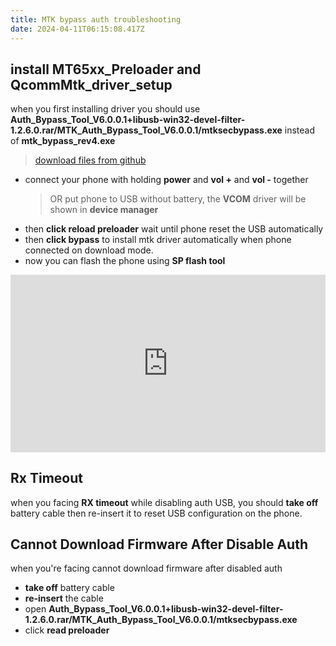 ```yaml
---
title: MTK bypass auth troubleshooting
date: 2024-04-11T06:15:08.417Z
---
```


## install MT65xx_Preloader and QcommMtk_driver_setup

when you first installing driver you should use **Auth_Bypass_Tool_V6.0.0.1+libusb-win32-devel-filter-1.2.6.0.rar/MTK_Auth_Bypass_Tool_V6.0.0.1/mtksecbypass.exe** instead of **mtk_bypass_rev4.exe**

> [download files from github](https://github.com/dimaslanjaka/android-engineer/tree/master)

- connect your phone with holding **power** and **vol +** and **vol -** together
  > OR put phone to USB without battery, the **VCOM** driver will be shown in **device manager**
- then **click reload preloader** wait until phone reset the USB automatically
- then **click bypass** to install mtk driver automatically when phone connected on download mode.
- now you can flash the phone using **SP flash tool**

<!-- [video tutorial](https://www.youtube.com/watch?v=qRue5C1Drmw) -->

<style>.embed-container { position: relative; padding-bottom: 56.25%; height: 0; overflow: hidden; max-width: 100%; } .embed-container iframe, .embed-container object, .embed-container embed { position: absolute; top: 0; left: 0; width: 100%; height: 100%; }</style><div class='embed-container'><iframe src='https://www.youtube.com/embed/qRue5C1Drmw' frameborder='0' allowfullscreen></iframe></div>

## Rx Timeout

when you facing **RX timeout** while disabling auth USB, you should **take off** battery cable then re-insert it to reset USB configuration on the phone.

## Cannot Download Firmware After Disable Auth

when you're facing cannot download firmware after disabled auth

- **take off** battery cable
- **re-insert** the cable
- open **Auth_Bypass_Tool_V6.0.0.1+libusb-win32-devel-filter-1.2.6.0.rar/MTK_Auth_Bypass_Tool_V6.0.0.1/mtksecbypass.exe**
- click **read preloader**
